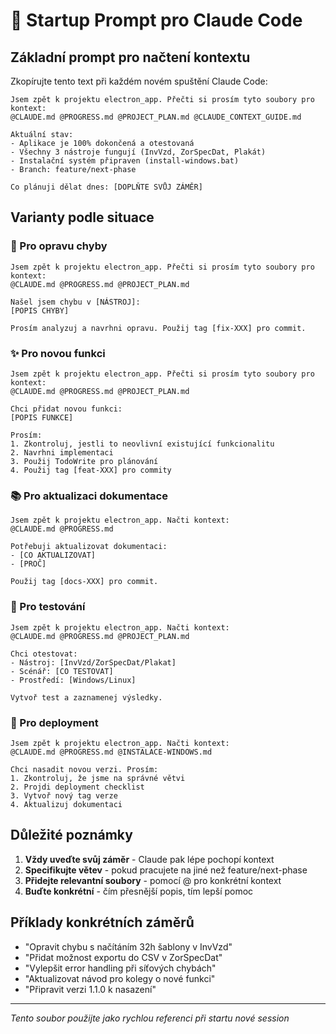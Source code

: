 # 🚀 Startup Prompt pro Claude Code

## Základní prompt pro načtení kontextu

Zkopírujte tento text při každém novém spuštění Claude Code:

```
Jsem zpět k projektu electron_app. Přečti si prosím tyto soubory pro kontext:
@CLAUDE.md @PROGRESS.md @PROJECT_PLAN.md @CLAUDE_CONTEXT_GUIDE.md

Aktuální stav:
- Aplikace je 100% dokončená a otestovaná
- Všechny 3 nástroje fungují (InvVzd, ZorSpecDat, Plakát)
- Instalační systém připraven (install-windows.bat)
- Branch: feature/next-phase

Co plánuji dělat dnes: [DOPLŇTE SVŮJ ZÁMĚR]
```

## Varianty podle situace

### 🔧 Pro opravu chyby
```
Jsem zpět k projektu electron_app. Přečti si prosím tyto soubory pro kontext:
@CLAUDE.md @PROGRESS.md @PROJECT_PLAN.md

Našel jsem chybu v [NÁSTROJ]:
[POPIS CHYBY]

Prosím analyzuj a navrhni opravu. Použij tag [fix-XXX] pro commit.
```

### ✨ Pro novou funkci
```
Jsem zpět k projektu electron_app. Přečti si prosím tyto soubory pro kontext:
@CLAUDE.md @PROGRESS.md @PROJECT_PLAN.md

Chci přidat novou funkci:
[POPIS FUNKCE]

Prosím:
1. Zkontroluj, jestli to neovlivní existující funkcionalitu
2. Navrhni implementaci
3. Použij TodoWrite pro plánování
4. Použij tag [feat-XXX] pro commity
```

### 📚 Pro aktualizaci dokumentace
```
Jsem zpět k projektu electron_app. Načti kontext:
@CLAUDE.md @PROGRESS.md 

Potřebuji aktualizovat dokumentaci:
- [CO AKTUALIZOVAT]
- [PROČ]

Použij tag [docs-XXX] pro commit.
```

### 🧪 Pro testování
```
Jsem zpět k projektu electron_app. Načti kontext:
@CLAUDE.md @PROGRESS.md @PROJECT_PLAN.md

Chci otestovat:
- Nástroj: [InvVzd/ZorSpecDat/Plakat]
- Scénář: [CO TESTOVAT]
- Prostředí: [Windows/Linux]

Vytvoř test a zaznamenej výsledky.
```

### 🚀 Pro deployment
```
Jsem zpět k projektu electron_app. Načti kontext:
@CLAUDE.md @PROGRESS.md @INSTALACE-WINDOWS.md

Chci nasadit novou verzi. Prosím:
1. Zkontroluj, že jsme na správné větvi
2. Projdi deployment checklist
3. Vytvoř nový tag verze
4. Aktualizuj dokumentaci
```

## Důležité poznámky

1. **Vždy uveďte svůj záměr** - Claude pak lépe pochopí kontext
2. **Specifikujte větev** - pokud pracujete na jiné než feature/next-phase
3. **Přidejte relevantní soubory** - pomocí @ pro konkrétní kontext
4. **Buďte konkrétní** - čím přesnější popis, tím lepší pomoc

## Příklady konkrétních záměrů

- "Opravit chybu s načítáním 32h šablony v InvVzd"
- "Přidat možnost exportu do CSV v ZorSpecDat"
- "Vylepšit error handling při síťových chybách"
- "Aktualizovat návod pro kolegy o nové funkci"
- "Připravit verzi 1.1.0 k nasazení"

---
*Tento soubor použijte jako rychlou referenci při startu nové session*